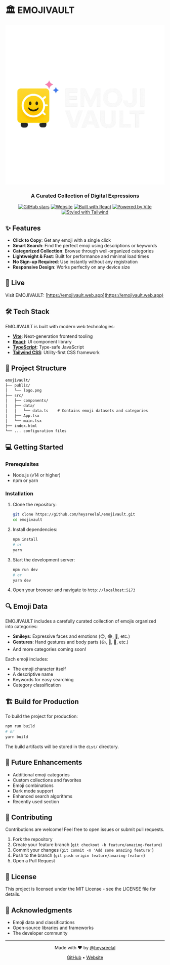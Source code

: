 # 🏛️ EMOJIVAULT

<div align="center">
  <img src="./public/logo.png" alt="EMOJIVAULT Logo" />
  <h3>A Curated Collection of Digital Expressions</h3>
  
  [![GitHub stars](https://img.shields.io/github/stars/heysreelal/emojivault?style=social)](https://github.com/heysreelal/emojivault)
  [![Website](https://img.shields.io/badge/Website-emojivault.web.app-blue)](https://emojivault.web.app)
  [![Built with React](https://img.shields.io/badge/Built_with-React-61DAFB?logo=react&logoColor=white)](https://reactjs.org/)
  [![Powered by Vite](https://img.shields.io/badge/Powered_by-Vite-646CFF?logo=vite&logoColor=white)](https://vitejs.dev/)
  [![Styled with Tailwind](https://img.shields.io/badge/Styled_with-Tailwind-06B6D4?logo=tailwindcss&logoColor=white)](https://tailwindcss.com/)
</div>

## ✨ Features

- **Click to Copy**: Get any emoji with a single click
- **Smart Search**: Find the perfect emoji using descriptions or keywords
- **Categorized Collection**: Browse through well-organized categories
- **Lightweight & Fast**: Built for performance and minimal load times
- **No Sign-up Required**: Use instantly without any registration
- **Responsive Design**: Works perfectly on any device size

## 🚀 Live

Visit EMOJIVAULT: [https://emojivault.web.app](https://emojivault.web.app)

## 🛠️ Tech Stack

EMOJIVAULT is built with modern web technologies:

- **[Vite](https://vitejs.dev/)**: Next-generation frontend tooling
- **[React](https://reactjs.org/)**: UI component library
- **[TypeScript](https://www.typescriptlang.org/)**: Type-safe JavaScript
- **[Tailwind CSS](https://tailwindcss.com/)**: Utility-first CSS framework

## 🧩 Project Structure

```
emojivault/
├── public/
│   └── logo.png
├── src/
│   ├── components/
│   ├── data/
│   │   └── data.ts    # Contains emoji datasets and categories
│   ├── App.tsx
│   └── main.tsx
├── index.html
└── ... configuration files
```

## 💻 Getting Started

### Prerequisites

- Node.js (v14 or higher)
- npm or yarn

### Installation

1. Clone the repository:
   ```bash
   git clone https://github.com/heysreelal/emojivault.git
   cd emojivault
   ```

2. Install dependencies:
   ```bash
   npm install
   # or
   yarn
   ```

3. Start the development server:
   ```bash
   npm run dev
   # or
   yarn dev
   ```

4. Open your browser and navigate to `http://localhost:5173`

## 🔍 Emoji Data

EMOJIVAULT includes a carefully curated collection of emojis organized into categories:

- **Smileys**: Expressive faces and emotions (😊, 😂, 🥰, etc.)
- **Gestures**: Hand gestures and body parts (👍, 🙌, 🫶, etc.)
- And more categories coming soon!

Each emoji includes:
- The emoji character itself
- A descriptive name
- Keywords for easy searching
- Category classification

## 🏗️ Build for Production

To build the project for production:

```bash
npm run build
# or
yarn build
```

The build artifacts will be stored in the `dist/` directory.

## 🔮 Future Enhancements

- Additional emoji categories
- Custom collections and favorites
- Emoji combinations
- Dark mode support
- Enhanced search algorithms
- Recently used section

## 🤝 Contributing

Contributions are welcome! Feel free to open issues or submit pull requests.

1. Fork the repository
2. Create your feature branch (`git checkout -b feature/amazing-feature`)
3. Commit your changes (`git commit -m 'Add some amazing feature'`)
4. Push to the branch (`git push origin feature/amazing-feature`)
5. Open a Pull Request

## 📝 License

This project is licensed under the MIT License - see the LICENSE file for details.

## 👏 Acknowledgments

- Emoji data and classifications
- Open-source libraries and frameworks
- The developer community

---

<div align="center">
  <p>Made with ❤️ by <a href="https://github.com/heysreelal">@heysreelal</a></p>
  <p>
    <a href="https://github.com/heysreelal/emojivault">GitHub</a> •
    <a href="https://emojivault.web.app">Website</a>
  </p>
</div>